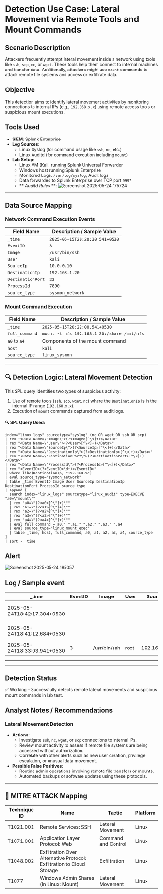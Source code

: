 
# Detection Use Case: Lateral Movement via Remote Tools and Mount Commands

## Scenario Description
Attackers frequently attempt lateral movement inside a network using tools like `ssh`, `scp`, `nc`, or `wget`. These tools help them connect to internal machines and transfer data. Additionally, attackers might use `mount` commands to attach remote file systems and access or exfiltrate data.

## Objective
This detection aims to identify lateral movement activities by monitoring connections to internal IPs (e.g., `192.168.x.x`) using remote access tools or suspicious mount executions.

## Tools Used
- **SIEM**: Splunk Enterprise
- **Log Sources**:
  - Linux Syslog (for command usage like `ssh`, `nc`, etc.)
  - Linux Auditd (for command execution including `mount`)
- **Lab Setup**:
  - Linux VM (Kali) running Splunk Universal Forwarder
  - Windows host running Splunk Enterprise
  - Monitored Logs: `/var/log/syslog`, Audit logs
  - Data forwarded to Splunk Enterprise over TCP port `9997`
  - ** *Auditd Rules* **:
    ![Screenshot 2025-05-24 175724](https://github.com/user-attachments/assets/16af7078-5b64-49c2-9390-1890038a3858)

---

## Data Source Mapping

### Network Command Execution Events

| Field Name        | Description / Sample Value         |
|------------------|-------------------------------------|
| `_time`          | `2025-05-15T20:20:30.541+0530`      |
| `EventID`        | `3`                                 |
| `Image`          | `/usr/bin/ssh`                     |
| `User`           | `kali`                              |
| `SourceIp`       | `10.0.0.10`                         |
| `DestinationIp`  | `192.168.1.20`                      |
| `DestinationPort`| `22`                                |
| `ProcessId`      | `7890`                              |
| `source_type`    | `sysmon_network`                    |

### Mount Command Execution

| Field Name      | Description / Sample Value         |
|----------------|-------------------------------------|
| `_time`        | `2025-05-15T20:22:00.541+0530`      |
| `full_command` | `mount -t nfs 192.168.1.20:/share /mnt/nfs` |
| `a0` to `a4`    | Components of the mount command    |
| `host`         | `kali`                              |
| `source_type`  | `linux_sysmon` |                   |

---

## 🔍 Detection Logic: Lateral Movement Detection

This SPL query identifies two types of suspicious activity:
1. Use of remote tools (`ssh`, `scp`, `wget`, `nc`) where the `DestinationIp` is in the internal IP range (`192.168.x.x`).
2. Execution of `mount` commands captured from audit logs.

#### 🔍 SPL Query Used:

```spl
index="linux_logs" sourcetype="syslog" (nc OR wget OR ssh OR scp)
| rex "<Data Name=\"Image\">(?<Image>[^\<]+)</Data>"
| rex "<Data Name=\"User\">(?<User>[^\<]+)</Data>"
| rex "<Data Name=\"SourceIp\">(?<SourceIp>[^\<]+)</Data>"
| rex "<Data Name=\"DestinationIp\">(?<DestinationIp>[^\<]+)</Data>"
| rex "<Data Name=\"DestinationPort\">(?<DestinationPort>[^\<]+)</Data>"
| rex "<Data Name=\"ProcessId\">(?<ProcessId>[^\<]+)</Data>"
| rex "<EventID>(?<EventID>\d+)</EventID>"
| where like(DestinationIp, "192.168.%")
| eval source_type="sysmon_network"
| table _time EventID Image User SourceIp DestinationIp DestinationPort ProcessId source_type
| append [
  search index="linux_logs" sourcetype="linux_audit" type=EXECVE "a0=\"mount\""
  | rex "a0=\"(?<a0>[^\"]+)\"" 
  | rex "a1=\"(?<a1>[^\"]+)\"" 
  | rex "a2=\"(?<a2>[^\"]+)\"" 
  | rex "a3=\"(?<a3>[^\"]+)\"" 
  | rex "a4=\"(?<a4>[^\"]+)\"" 
  | eval full_command = a0." ".a1." ".a2." ".a3." ".a4
  | eval source_type="linux_mount_exec"
  | table _time, host, full_command, a0, a1, a2, a3, a4, source_type
]
| sort - _time
```
## Alert

![Screenshot 2025-05-24 185057](https://github.com/user-attachments/assets/1d14dbb5-7bc3-42a0-9b05-2fdbd3b77046)


## Log / Sample event

| _time                      | EventID | Image         | User | SourceIp     | DestinationIp | DestinationPort | ProcessId | source_type       | a0     | a1       | a2   | a3   | a4     | full_command                        | host |
|---------------------------|---------|---------------|------|--------------|----------------|------------------|-----------|--------------------|--------|----------|------|------|--------|-------------------------------------|------|
| 2025-05-24T18:42:17.304+0530 |         |               |      |              |                |                  |           | linux_mount_exec    | mount  | #VALUE!  | tmpfs | none | /mnt/  | mount -t tmpfs none /mnt/          | kali |
| 2025-05-24T18:41:12.684+0530 |         |               |      |              |                |                  |           | linux_mount_exec    | mount  | #VALUE!  | tmpfs | none | /mnt/  | mount -t tmpfs none /mnt/          | kali |
| 2025-05-24T18:33:03.941+0530 | 3       | /usr/bin/ssh  | root | 192.168.1.11 | 192.168.1.11   | 22               | 970474    | sysmon_network      |        |          |      |      |        |                                     | kali |

---

---

## Detection Status
✅ Working – Successfully detects remote lateral movements and suspicious mount commands in lab test.

## Analyst Notes / Recommendations

### Lateral Movement Detection
- **Actions:**
  - Investigate `ssh`, `nc`, `wget`, or `scp` connections to internal IPs.
  - Review mount activity to assess if remote file systems are being accessed without authorization.
  - Correlate with other alerts such as new user creation, privilege escalation, or unusual data movement.
- **Possible False Positives:**
  - Routine admin operations involving remote file transfers or mounts.
  - Automated backups or software updates using these protocols.

---

## 🔗 MITRE ATT&CK Mapping

| Technique ID | Name                      | Tactic            | Platform |
|--------------|---------------------------|-------------------|----------|
| T1021.001    | Remote Services: SSH      | Lateral Movement  | Linux    |
| T1071.001    | Application Layer Protocol: Web | Command and Control | Linux    |
| T1048.002    | Exfiltration Over Alternative Protocol: Exfiltration to Cloud Storage | Exfiltration | Linux    |
| T1077        | Windows Admin Shares (in Linux: Mount) | Lateral Movement | Linux    |

